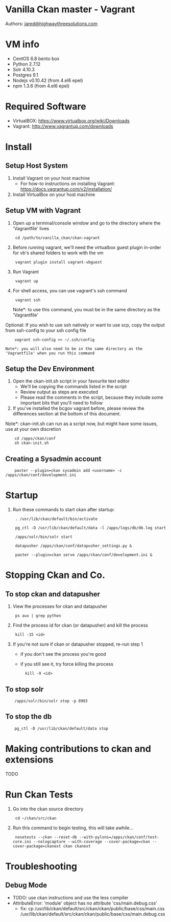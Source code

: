 # Vanilla Ckan master - Vagrant
Authors: jared@highwaythreesolutions.com


# VM info
* CentOS 6.8 bento box
* Python 2.7.12
* Solr 4.10.3
* Postgres 9.1
* Nodejs v0.10.42 (from 4.el6 epel)
* npm 1.3.6 (from 4.el6 epel)


# Required Software
* VirtualBOX: https://www.virtualbox.org/wiki/Downloads
* Vagrant: http://www.vagrantup.com/downloads


# Install
## Setup Host System
1. Install Vagrant on your host machine
    * For how-to instructions on installing Vagrant: https://docs.vagrantup.com/v2/installation/
2. Install VirtualBox on your host machine


## Setup VM with Vagrant
1. Open up a terminal/console window and go to the directory where the 'Vagrantfile' lives

		cd /path/to/vanilla_ckan/ckan-vagrant

2. Before running vagrant, we'll need the virtualbox guest plugin in-order for vb's shared folders to work with the vm

		vagrant plugin install vagrant-vbguest

3. Run Vagrant

		vagrant up

4. For shell access, you can use vagrant's ssh command

		vagrant ssh

    Note*: to use this command, you must be in the same directory as the 'Vagrantfile'

Optional: If you wish to use ssh natively or want to use scp, copy the output from ssh-config to your ssh config file

        vagrant ssh-config >> ~/.ssh/config

    Note*: you will also need to be in the same directory as the 'Vagrantfile' when you run this command


## Setup the Dev Environment
1. Open the ckan-init.sh script in your favourite text editor
	* We'll be copying the commands listed in the script
    * Review output as steps are executed
    * Please read the comments in the script, because they include some important bits that you'll need to follow
2. If you've installed the bcgov vagrant before, please review the differences section at the bottom of this document.


Note*: ckan-init.sh can run as a script now, but might have some issues, use at your own discretion 
        
        cd /apps/ckan/conf
        sh ckan-init.sh


## Creating a Sysadmin account

        paster --plugin=ckan sysadmin add <username> -c /apps/ckan/conf/development.ini


# Startup
1. Run these commands to start ckan after startup:

		. /usr/lib/ckan/default/bin/activate

		pg_ctl -D /usr/lib/ckan/default/data -l /apps/logs/db/db.log start

		/apps/solr/bin/solr start

		datapusher /apps/ckan/conf/datapusher_settings.py &

		paster --plugin=ckan serve /apps/ckan/conf/development.ini &


# Stopping Ckan and Co.
## To stop ckan and datapusher
1. View the processes for ckan and datapusher

        ps aux | grep python

2. Find the process id for ckan (or datapusher) and kill the process

        kill -15 <id>

3. If you're not sure if ckan or datapusher stopped, re-run step 1
    * if you don't see the process you're good
    * if you still see it, try force killing the process

            kill -9 <id>

## To stop solr
        
        /apps/solr/bin/solr stop -p 8983

## To stop the db
        
        pg_ctl -D /usr/lib/ckan/default/data stop


# Making contributions to ckan and extensions
TODO


# Run Ckan Tests
1. Go into the ckan source directory
        
        cd ~/ckan/src/ckan

2. Run this command to begin testing, this will take awhile...
        
        nosetests --ckan --reset-db --with-pylons=/apps/ckan/conf/test-core.ini --nologcapture --with-coverage --cover-package=ckan --cover-package=ckanext ckan ckanext


# Troubleshooting
## Debug Mode
- TODO: use ckan instructions and use the less compiler
- AttributeError: 'module' object has no attribute 'css/main.debug.css'
    - fix:
            cp /usr/lib/ckan/default/src/ckan/ckan/public/base/css/main.css /usr/lib/ckan/default/src/ckan/ckan/public/base/css/main.debug.css

